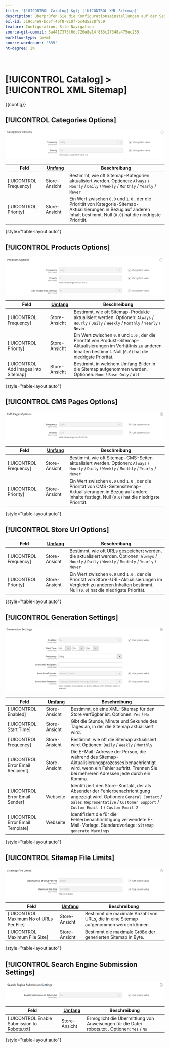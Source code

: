 ```yaml
---
title: '[!UICONTROL Catalog] &gt; [!UICONTROL XML Sitemap]'
description: Überprüfen Sie die Konfigurationseinstellungen auf der Seite [!UICONTROL Catalog] &gt; [!UICONTROL XML Sitemap] des Commerce-Administrators.
exl-id: 319c34e9-bd5f-46f8-810f-bc4d5228f9c9
feature: Configuration, Site Navigation
source-git-commit: 5a4417373f6dc720e8e14f883c27348a475ec255
workflow-type: tm+mt
source-wordcount: '339'
ht-degree: 2%

---
```


# [!UICONTROL Catalog] > [!UICONTROL XML Sitemap]

{{config}}

## [!UICONTROL Categories Options]

![Optionen für Kategorien](./assets/xml-sitemap-categories-options.png)<!-- zoom -->

<!-- [Categories Options](https://experienceleague.adobe.com/en/docs/commerce-admin/marketing/seo/sitemap-xml) -->

| Feld | [Umfang](../../getting-started/websites-stores-views.md#scope-settings) | Beschreibung |
|--- |--- |--- |
| [!UICONTROL Frequency] | Store-Ansicht | Bestimmt, wie oft Sitemap-Kategorien aktualisiert werden. Optionen: `Always` / `Hourly` / `Daily` / `Weekly` / `Monthly` / `Yearly` / `Never` |
| [!UICONTROL Priority] | Store-Ansicht | Ein Wert zwischen `0.0` und `1.0` , der die Priorität von Kategorie-Sitemap-Aktualisierungen in Bezug auf anderen Inhalt bestimmt. Null (`0.0`) hat die niedrigste Priorität. |

{style="table-layout:auto"}

## [!UICONTROL Products Options]

![Produktoptionen](./assets/xml-sitemap-products-options.png)<!-- zoom -->

<!-- [Products Options](https://experienceleague.adobe.com/en/docs/commerce-admin/marketing/seo/sitemap-xml) -->

| Feld | [Umfang](../../getting-started/websites-stores-views.md#scope-settings) | Beschreibung |
|--- |--- |--- |
| [!UICONTROL Frequency] | Store-Ansicht | Bestimmt, wie oft Sitemap-Produkte aktualisiert werden. Optionen: `Always` / `Hourly` / `Daily` / `Weekly` / `Monthly` / `Yearly` / `Never` |
| [!UICONTROL Priority] | Store-Ansicht | Ein Wert zwischen `0.0` und `1.0` , der die Priorität von Produkt-Sitemap-Aktualisierungen im Verhältnis zu anderen Inhalten bestimmt. Null (`0.0`) hat die niedrigste Priorität. |
| [!UICONTROL Add Images into Sitemap] | Store-Ansicht | Bestimmt, in welchem Umfang Bilder in die Sitemap aufgenommen werden. Optionen: `None` / `Base Only` / `All` |

{style="table-layout:auto"}

## [!UICONTROL CMS Pages Options]

![CMS-Seitenoptionen](./assets/xml-sitemap-cms-pages-options.png)<!-- zoom -->

<!-- [CMS Pages Options](https://experienceleague.adobe.com/en/docs/commerce-admin/marketing/seo/sitemap-xml) -->

| Feld | [Umfang](../../getting-started/websites-stores-views.md#scope-settings) | Beschreibung |
|--- |--- |--- |
| [!UICONTROL Frequency] | Store-Ansicht | Bestimmt, wie oft Sitemap-CMS-Seiten aktualisiert werden. Optionen: `Always` / `Hourly` / `Daily` / `Weekly` / `Monthly` / `Yearly` / `Never` |
| [!UICONTROL Priority] | Store-Ansicht | Ein Wert zwischen `0.0` und `1.0` , der die Priorität von CMS-Seitensitemap-Aktualisierungen in Bezug auf andere Inhalte festlegt. Null (`0.0`) hat die niedrigste Priorität. |

{style="table-layout:auto"}

## [!UICONTROL Store Url Options]

| Feld | [Umfang](../../getting-started/websites-stores-views.md#scope-settings) | Beschreibung |
|--- |--- |--- |
| [!UICONTROL Frequency] | Store-Ansicht | Bestimmt, wie oft URLs gespeichert werden, die aktualisiert werden. Optionen: `Always` / `Hourly` / `Daily` / `Weekly` / `Monthly` / `Yearly` / `Never` |
| [!UICONTROL Priority] | Store-Ansicht | Ein Wert zwischen `0.0` und `1.0` , der die Priorität von Store-URL-Aktualisierungen im Vergleich zu anderen Inhalten bestimmt. Null (`0.0`) hat die niedrigste Priorität. |

{style="table-layout:auto"}

## [!UICONTROL Generation Settings]

![Generierungseinstellungen](./assets/xml-sitemap-generation-settings.png)<!-- zoom -->

<!-- [Generation Settings](https://experienceleague.adobe.com/en/docs/commerce-admin/marketing/seo/sitemap-xml) -->

| Feld | [Umfang](../../getting-started/websites-stores-views.md#scope-settings) | Beschreibung |
|--- |--- |--- |
| [!UICONTROL Enabled] | Store-Ansicht | Bestimmt, ob eine XML-Sitemap für den Store verfügbar ist. Optionen: `Yes` / `No` |
| [!UICONTROL Start Time] | Store-Ansicht | Gibt die Stunde, Minute und Sekunde des Tages an, in der die Sitemap aktualisiert wird. |
| [!UICONTROL Frequency] | Store-Ansicht | Bestimmt, wie oft die Sitemap aktualisiert wird. Optionen: `Daily` / `Weekly` / `Monthly` |
| [!UICONTROL Error Email Recipient] | Store-Ansicht | Die E-Mail-Adresse der Person, die während des Sitemap-Aktualisierungsprozesses benachrichtigt wird, wenn ein Fehler auftritt. Trennen Sie bei mehreren Adressen jede durch ein Komma. |
| [!UICONTROL Error Email Sender] | Webseite | Identifiziert den Store-Kontakt, der als Absender der Fehlerbenachrichtigung angezeigt wird. Optionen: `General Contact` / `Sales Representative` / `Customer Support` / `Custom Email 1` / `Custom Email 2` |
| [!UICONTROL Error Email Template] | Webseite | Identifiziert die für die Fehlerbenachrichtigung verwendete E-Mail-Vorlage. Standardvorlage: `Sitemap generate Warnings` |

{style="table-layout:auto"}

## [!UICONTROL Sitemap File Limits]

![Dateibeschränkungen der Sitemap](./assets/xml-sitemap-sitemap-file-limits.png)<!-- zoom -->

<!-- [Sitemap File Limits](https://experienceleague.adobe.com/en/docs/commerce-admin/marketing/seo/sitemap-xml) -->

| Feld | [Umfang](../../getting-started/websites-stores-views.md#scope-settings) | Beschreibung |
|--- |--- |--- |
| [!UICONTROL Maximum No of URLs Per File] | Store-Ansicht | Bestimmt die maximale Anzahl von URLs, die in eine Sitemap aufgenommen werden können. |
| [!UICONTROL Maximum File Size] | Store-Ansicht | Bestimmt die maximale Größe der generierten Sitemap in Byte. |

{style="table-layout:auto"}

## [!UICONTROL Search Engine Submission Settings]

![Suchmaschinen-Sendeeinstellungen](./assets/xml-sitemap-search-engine-submission-settings.png)<!-- zoom -->

<!-- [Search Engine Submission Settings](https://experienceleague.adobe.com/en/docs/commerce-admin/marketing/seo/sitemap-xml) -->

| Feld | [Umfang](../../getting-started/websites-stores-views.md#scope-settings) | Beschreibung |
|--- |--- |--- |
| [!UICONTROL Enable Submission to Robots.txt] | Store-Ansicht | Ermöglicht die Übermittlung von Anweisungen für die Datei robots.txt . Optionen: `Yes` / `No` |

{style="table-layout:auto"}
